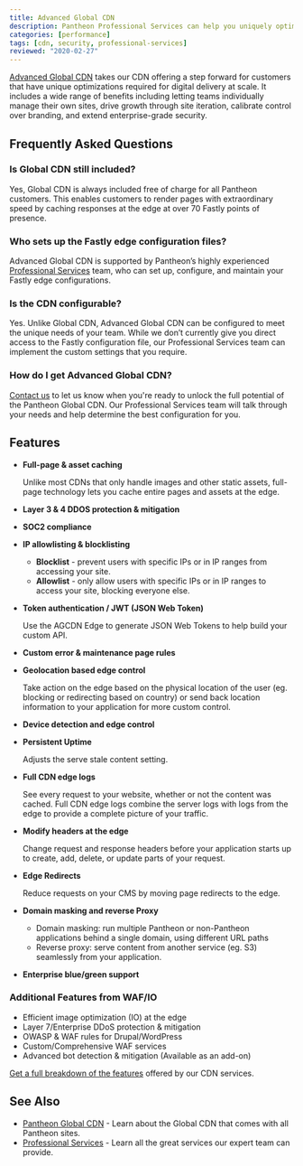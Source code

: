 ```yaml
---
title: Advanced Global CDN
description: Pantheon Professional Services can help you uniquely optimize our Global CDN
categories: [performance]
tags: [cdn, security, professional-services]
reviewed: "2020-02-27"
---
```


[Advanced Global CDN](https://pantheon.io/product/advanced-global-cdn) takes our CDN offering a step forward for customers that have unique optimizations required for digital delivery at scale. It includes a wide range of benefits including letting teams individually manage their own sites, drive growth through site iteration, calibrate control over branding, and extend enterprise-grade security.

## Frequently Asked Questions

### Is Global CDN still included?

Yes, Global CDN is always included free of charge for all Pantheon customers. This enables customers  to render pages with extraordinary speed by caching responses at the edge at over 70 Fastly points of presence.

### Who sets up the Fastly edge configuration files?

Advanced Global CDN is supported by Pantheon’s highly experienced [Professional Services](/professional-services) team, who can set up, configure, and maintain your Fastly edge configurations.

### Is the CDN configurable?

Yes. Unlike Global CDN, Advanced Global CDN can be configured to meet the unique needs of your team. While we don’t currently give you direct access to the Fastly configuration file, our Professional Services team can implement the custom settings that you require.

### How do I get Advanced Global CDN?

[Contact us](https://pantheon.io/contact?docs) to let us know when you're ready to unlock the full potential of the Pantheon Global CDN. Our Professional Services team will talk through your needs and help determine the best configuration for you.

## Features

- **Full-page & asset caching**

  Unlike most CDNs that only handle images and other static assets, full-page technology lets you cache entire pages and assets at the edge.
- **Layer 3 & 4 DDOS protection & mitigation**
- **SOC2 compliance**
- **IP allowlisting & blocklisting**
  - **Blocklist** - prevent users with specific IPs or in IP ranges from accessing your site.
  - **Allowlist** - only allow users with specific IPs or in IP ranges to access your site, blocking everyone else.
- **Token authentication / JWT (JSON Web Token)**

  Use the AGCDN Edge to generate JSON Web Tokens<Popover title="JSON Web Tokens" content="A JSON Web Tokens is an Internet standard for creating compact, encrypted JSON-based access tokens that assert some number of claims, such as 'logged in as admin'." /> to help build your custom API.
- **Custom error & maintenance page rules**
- **Geolocation based edge control**

  Take action on the edge based on the physical location of the user (eg. blocking or redirecting based on country) or send back location information to your application for more custom control.
- **Device detection and edge control**
- **Persistent Uptime**

  Adjusts the serve stale content setting.
- **Full CDN edge logs**

  See every request to your website, whether or not the content was cached. Full CDN edge logs combine the server logs with logs from the edge to provide a complete picture of your traffic.
- **Modify headers at the edge**

  Change request and response headers before your application starts up to create, add, delete, or update parts of your request.
- **Edge Redirects**

  Reduce requests on your CMS by moving page redirects to the edge.
- **Domain masking and reverse Proxy**
  - Domain masking: run multiple Pantheon or non-Pantheon applications behind a single domain, using different URL paths
  - Reverse proxy: serve content from another service (eg. S3) seamlessly from your application.
- **Enterprise blue/green support**

### Additional Features from WAF/IO

- Efficient image optimization (IO) at the edge
- Layer 7/Enterprise DDoS protection & mitigation
- OWASP & WAF rules for Drupal/WordPress
- Custom/Comprehensive WAF services
- Advanced bot detection & mitigation (Available as an add-on)

[Get a full breakdown of the features](https://pantheon.io/product/advanced-global-cdn#pricing-matrix-wrapper) offered by our CDN services.

## See Also

- [Pantheon Global CDN](/global-cdn) - Learn about the Global CDN that comes with all Pantheon sites.
- [Professional Services](/professional-services) - Learn all the great services our expert team can provide.
